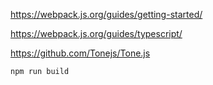 

https://webpack.js.org/guides/getting-started/

https://webpack.js.org/guides/typescript/


https://github.com/Tonejs/Tone.js

```
npm run build
```